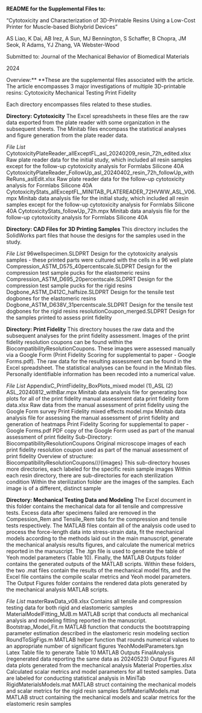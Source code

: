**README for the Supplemental Files to:**

“Cytotoxicity and Characterization of 3D-Printable Resins Using a Low-Cost Printer for Muscle-based Biohybrid Devices”

AS Liao, K Dai, AB Irez, A Sun, MJ Bennington, S Schaffer, B Chopra, JM Seok, R Adams, YJ Zhang, VA Webster-Wood

Submitted to: Journal of the Mechanical Behavior of Biomedical Materials

2024



Overview:**
**These are the supplemental files associated with the article. The article encompasses 3 major investigations of multiple 3D-printable resins:
Cytotoxicity
Mechanical Testing
Print Fidelity

Each directory encompasses files related to these studies.

**Directory: Cytotoxicity**
The Excel spreadsheets in these files are the raw data exported from the plate reader with some organization in the subsequent sheets. The Minitab files encompass the statistical analyses and figure generation from the plate reader data.

_File List_
CytotoxicityPlateReader_allExceptFL_asl_20240209_resin_72h_edited.xlsx
Raw plate reader data for the initial study, which included all resin samples except for the follow-up cytotoxicity analysis for Formlabs Silicone 40A
CytotoxicityPlateReader_FollowUp_asl_20240402_resin_72h_followUp_withReRuns_aslEdit.xlsx
Raw plate reader data for the follow-up cytotoxicity analysis for Formlabs Silicone 40A
CytotoxicityStats_allExceptFL_MINITAB_PLATEREADER_72HVWW_ASL_V06.mpx
Minitab data analysis file for the initial study, which included all resin samples except for the follow-up cytotoxicity analysis for Formlabs Silicone 40A
CytotoxicityStats_followUp_72h.mpx
Minitab data analysis file for the follow-up cytotoxicity analysis for Formlabs Silicone 40A


**Directory: CAD Files for 3D Printing Samples**
This directory includes the SolidWorks part files that house the designs for the samples used in the study.

_File List_
96wellspecimen.SLDPRT
Design for the cytotoxicity analysis samples - these printed parts were cultured with the cells in a 96 well plate
Compression_ASTM_D575_40percentscale.SLDPRT
Design for the compression test sample pucks for the elastomeric resins
Compression_ASTM_D695_20percentscale.SLDPRT
Design for the compression test sample pucks for the rigid resins
Dogbone_ASTM_D412C_halfsize.SLDPRT
Design for the tensile test dogbones for the elastomeric resins
Dogbone_ASTM_D638V_31percentscale.SLDPRT
Design for the tensile test dogbones for the rigid resins
resolutionCoupon_merged.SLDPRT
Design for the samples printed to assess print fidelity


**Directory: Print Fidelity**
This directory houses the raw data and the subsequent analyses for the print fidelity assessment. Images of the print fidelity resolution coupons can be found within the BiocompatibilityResolutionCoupons. These images were assessed manually via a Google Form (Print Fidelity Scoring for supplemental to paper - Google Forms.pdf). The raw data for the resulting assessment can be found in the Excel spreadsheet. The statistical analyses can be found in the Minitab files. Personally identifiable information has been recoded into a numerical value.

_File List_
AppendixC_PrintFidelity_BoxPlots_mixed model (1)_ASL (2) ASL_20240812_withBar.mpx
Minitab data analysis file for generating box plots for all of the print fidelity manual assessment data
print fidelity form data.xlsx
Raw data from the manual assessment of print fidelity using the Google Form survey
Print Fidelity mixed effects model.mpx
Minitab data analysis file for assessing the manual assessment of print fidelity and generation of heatmaps
Print Fidelity Scoring for supplemental to paper - Google Forms.pdf
PDF copy of the Google Form used as part of the manual assessment of print fidelity
Sub-Directory: BiocompatibilityResolutionCoupons
Original microscope images of each print fidelity resolution coupon used as part of the manual assessment of print fidelity
Overview of structure: BiocompatibilityResolutionCoupons/<RESIN>/<STERILIZATION>/{images}
This sub-directory houses more directories, each labeled for the specific resin sample images
Within each resin directory, there are sub-directories for each sterilization condition
Within the sterilization folder are the images of the samples. Each image is of a different, distinct sample


**Directory: Mechanical Testing Data and Modeling**
The Excel document in this folder contains the mechanical data for all tensile and compressive tests. Excess data after specimens failed are removed in the Compession_Rem and Tensile_Rem tabs for the compression and tensile tests respectively. The MATLAB files contain all of the analysis code used to process the force-length data into stress-strain data, fit the mechanical models according to the methods laid out in the main manuscript, generate the mechanical analysis results figures, and calculate the numerical metrics reported in the manuscript. The .tgn file is used to generate the table of Yeoh model parameters (Table 10). Finally, the MATLAB Outputs folder contains the generated outputs of the MATLAB scripts. Within these folders, the two .mat files contain the results of the mechanical model fits, and the Excel file contains the compile scalar metrics and Yeoh model parameters. The Output Figures folder contains the rendered data plots generated by the mechanical analysis MATLAB scripts.

_File List_
masterRawData_v08.xlsx
Contains all tensile and compression testing data for both rigid and elastomeric samples
MaterialModelFitting_MJB.m
MATLAB script that conducts all mechanical analysis and modeling fitting reported in the manuscript. 
Bootstrap_Model_Fit.m
MATLAB function that conducts the bootstrapping parameter estimation described in the elastomeric resin modeling section
RoundToSigFigs.m
MATLAB helper function that rounds numerical values to an appropriate number of significant figures
YeohModelParameters.tgn
Latex Table file to generate Table 10
MATLAB Outputs
FinalAnalysis (regenerated data reporting the same data as 20240523)
Output Figures
All data plots generated from the mechanical analysis
Material Properties.xlsx
Calculated scalar metrics and model parameters for all tested samples. Data are labeled for conducting statistical analysis in MiniTab
RigidMaterialsModels.mat
MATLAB struct containing the mechanical models and scalar metrics for the rigid resin samples
SoftMaterialModels.mat
MATLAB struct containing the mechanical models and scalar metrics for the elastomeric resin samples

